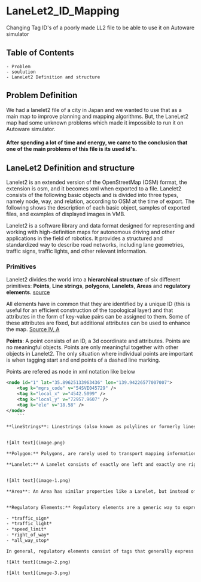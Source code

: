 # LaneLet2_ID_Mapping
Changing Tag ID's of a poorly made LL2 file to be able to use it on Autoware simulator

## Table of Contents
    - Problem
    - soulution
    - LaneLet2 Definition and structure

## Problem Definition
We had a lanelet2 file of a city in Japan and we wanted to use that as a main map to improve planning and mapping algorithms. But, the LaneLet2 map had some unknown problems which made it impossible to run it on Autoware simulator.  
#### After spending a lot of time and energy, we came to the conclusion that one of the main problems of this file is its used id's.


## LaneLet2 Definition and structure
Lanelet2 is an extended version of the OpenStreetMap (OSM) format, the extension is osm, and it becomes xml when exported to a file. Lanelet2 consists of the following basic objects and is divided into three types, namely node, way, and relation, according to OSM at the time of export. The following shows the description of each basic object, samples of exported files, and examples of displayed images in VMB.

Lanelet2 is a software library and data format designed for representing and working with high-definition maps for autonomous driving and other applications in the field of robotics. It provides a structured and standardized way to describe road networks, including lane geometries, traffic signs, traffic lights, and other relevant information.

### Primitives
Lanelet2 divides the world into a **hierarchical structure** of six different primitives: **Points**, **Line strings**, **polygons**, **Lanelets**, **Areas** and **regulatory elements**. [source](https://github.com/fzi-forschungszentrum-informatik/Lanelet2/blob/master/lanelet2_core/doc/LaneletAndAreaTagging.md#subtype-and-location)

All elements have in common that they are identified by a unique ID (this is useful for an efficient construction of the topological layer) and that attributes in the form of key-value pairs can be assigned to them. Some of these attributes are fixed, but additional attributes can be used to enhance the map. [Source IV, A](https://www.mrt.kit.edu/z/publ/download/2018/Poggenhans2018Lanelet2.pdf)

**Points**: A point consists of an ID, a 3d coordinate and attributes. Points are no meaningful objects. Points are only meaningful together with other objects in Lanelet2. The only situation where individual points are important is when tagging start and end points of a dashed line marking.

Points are refered as node in xml notation like below

```xml
<node id="1" lat="35.89625133963436" lon="139.94226577007007">
    <tag k="mgrs_code" v="54SVE045729" />
    <tag k="local_x" v="4542.5099" />
    <tag k="local_y" v="72957.9607" />
    <tag k="ele" v="18.58" />
</node>
    ```

**lineStrings**: Linestrings (also known as polylines or formerly linestrips) are defined by an ordered list of points with linear interpolation in between. They are the basic building block of a Lanelet map and used for any physically observable part of the map. [source](https://github.com/fzi-forschungszentrum-informatik/Lanelet2/blob/master/lanelet2_core/doc/LaneletPrimitives.md)


![Alt text](image.png)

**Polygon:** Polygons, are rarely used to transport mapping information (except for e.g. traffic signs). Instead, they often serve as a means to add customized information about an area to the map (e.g. a region of interest).

**Lanelet:** A Lanelet consists of exactly one left and exactly one right Linestring. Together they form the drivable area of the Lanelet. [source](https://github.com/fzi-forschungszentrum-informatik/Lanelet2/blob/master/lanelet2_core/doc/LaneletPrimitives.md)


![Alt text](image-1.png)

**Area**: An Area has similar properties like a Lanelet, but instead of representing directed traffic from entry to exit, an Area represents undirected traffic within its surface. An Area can have multiple entry and exit points. A typical example of an Area would be squares that are used by pedestrians or parking lots and emergency lanes for vehicles. Similar to Lanelets, traffic rules must not change on the areas. [source](https://github.com/fzi-forschungszentrum-informatik/Lanelet2/blob/master/lanelet2_core/doc/LaneletPrimitives.md)


**Regulatory Elements:** Regulatory elements are a generic way to express traffic rules. They are referenced by Lanelets or areas for which they apply.

- *traffic_sign*
- *traffic_light*
- *speed_limit*
- *right_of_way*
- *all_way_stop*

In general, regulatory elements consist of tags that generally express the type of the rule (i.e. a traffic light regulatory element) and specific information about the observable things that have a certain role for this rule (e.g. the traffic light itself and the stop line). Other types of regulatory elements are right of way and traffic sign regulatory elements [source](https://github.com/fzi-forschungszentrum-informatik/Lanelet2/blob/master/lanelet2_core/doc/LaneletPrimitives.md)

![Alt text](image-2.png)

![Alt text](image-3.png)